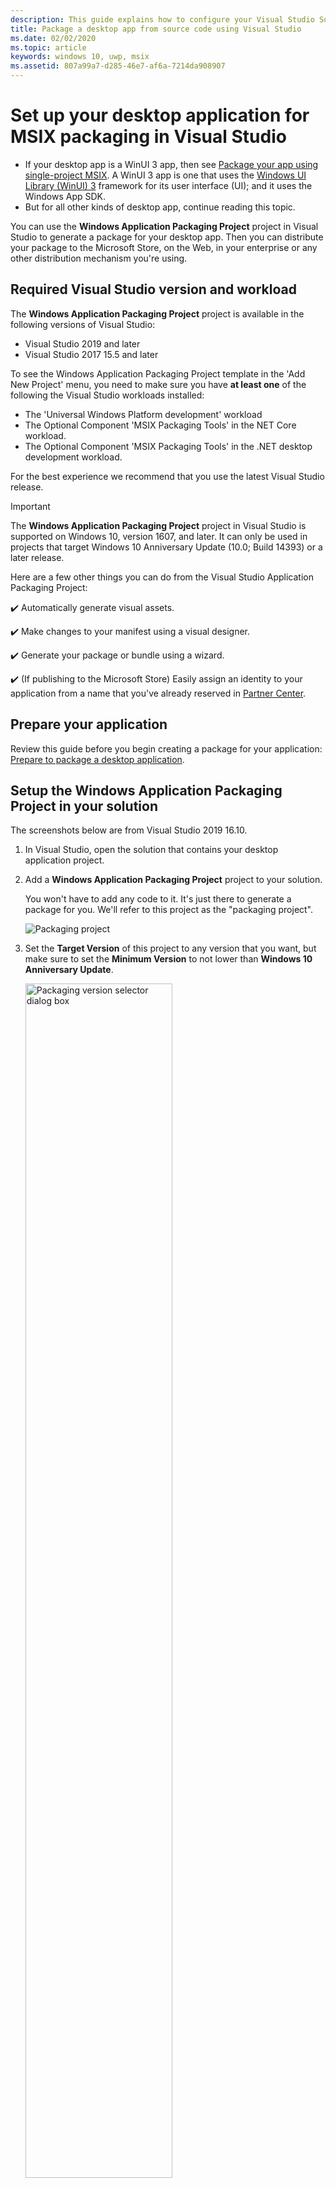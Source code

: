 ```yaml
---
description: This guide explains how to configure your Visual Studio Solution to edit, debug, and package desktop application.
title: Package a desktop app from source code using Visual Studio
ms.date: 02/02/2020
ms.topic: article
keywords: windows 10, uwp, msix
ms.assetid: 807a99a7-d285-46e7-af6a-7214da908907
---
```


# Set up your desktop application for MSIX packaging in Visual Studio

* If your desktop app is a WinUI 3 app, then see [Package your app using single-project MSIX](/windows/apps/windows-app-sdk/single-project-msix). A WinUI 3 app is one that uses the [Windows UI Library (WinUI) 3](/windows/apps/winui/winui3/) framework for its user interface (UI); and it uses the Windows App SDK.
* But for all other kinds of desktop app, continue reading this topic.

You can use the **Windows Application Packaging Project** project in Visual Studio to generate a package for your desktop app. Then you can distribute your package to the Microsoft Store, on the Web, in your enterprise or any other distribution mechanism you're using.

## Required Visual Studio version and workload

The **Windows Application Packaging Project** project is available in the following versions of Visual Studio:

* Visual Studio 2019 and later
* Visual Studio 2017 15.5 and later

To see the Windows Application Packaging Project template in the 'Add New Project' menu, you need to make sure you have **at least one** of the following the Visual Studio workloads installed:

* The 'Universal Windows Platform development' workload
* The Optional Component 'MSIX Packaging Tools' in the NET Core workload.
* The Optional Component 'MSIX Packaging Tools' in the .NET desktop development workload.

 For the best experience we recommend that you use the latest Visual Studio release.

> [!IMPORTANT]
> The **Windows Application Packaging Project** project in Visual Studio is supported on Windows 10, version 1607, and later. It can only be used in projects that target Windows 10 Anniversary Update (10.0; Build 14393) or a later release.

Here are a few other things you can do from the Visual Studio Application Packaging Project:

:heavy_check_mark: Automatically generate visual assets.

:heavy_check_mark: Make changes to your manifest using a visual designer.

:heavy_check_mark: Generate your package or bundle using a wizard.

:heavy_check_mark: (If publishing to the Microsoft Store) Easily assign an identity to your application from a name that you've already reserved in [Partner Center](https://partner.microsoft.com/dashboard).

## Prepare your application

Review this guide before you begin creating a package for your application: [Prepare to package a desktop application](desktop-to-uwp-prepare.md).

<a id="new-packaging-project"></a>

## Setup the Windows Application Packaging Project in your solution

The screenshots below are from Visual Studio 2019 16.10.

1. In Visual Studio, open the solution that contains your desktop application project.

2. Add a **Windows Application Packaging Project** project to your solution.

   You won't have to add any code to it. It's just there to generate a package for you. We'll refer to this project as the "packaging project".

   ![Packaging project](images/add-packaging-project.png)

3. Set the **Target Version** of this project to any version that you want, but make sure to set the **Minimum Version** to not lower than **Windows 10 Anniversary Update**.

   <img src="images/target-version.png" alt="Packaging version selector dialog box" width=70%>

4. In Solution Explorer, right-click the **Dependencies** folder under the packaging project and choose **Add Project Reference...**.

   ![Add Project Reference](images/add-project-ref.png)

5. Choose your desktop application project, and then choose the **OK** button.

   ![Desktop project](images/add-project-ref-2.png)

   You can include multiple desktop applications in your package, but only one of them can start when users choose your app tile. In the **Applications** node, right-click the application that you want users to start when they choose the app's tile, and then choose **Set as Entry Point**.

   ![Set entry point](images/set-as-entry-point.png)

6. Build the packaging project to ensure that no errors appear. If you receive errors, open **Configuration Manager** and ensure that your projects target the same platform.

   ![Config manager](images/config-manager.png)

7. Use the [Create App Packages](../package/packaging-uwp-apps.md) wizard to generate an MSIX package/bundle or an .msixupload/.appxupload file (for Store publishing to the Store).


## Next steps

**Package your desktop app in Visual Studio**

See [Package a Desktop or UWP app in Visual Studio](../package/packaging-uwp-apps.md)

**Run, debug or test your desktop application**

See [Run, debug, and test a packaged application](desktop-to-uwp-debug.md)

## Additional resources

**Enhance your desktop application by adding UWP APIs**

See [Enhance your desktop application for Windows 10](/windows/apps/desktop/modernize/desktop-to-uwp-enhance)

**Extend your desktop application by adding UWP projects and Windows Runtime Components**

See [Extend your desktop application with modern UWP components](/windows/apps/desktop/modernize/desktop-to-uwp-extend).

**Distribute your app**

See [Distribute a packaged desktop application](/windows/apps/desktop/modernize/desktop-to-uwp-distribute)
